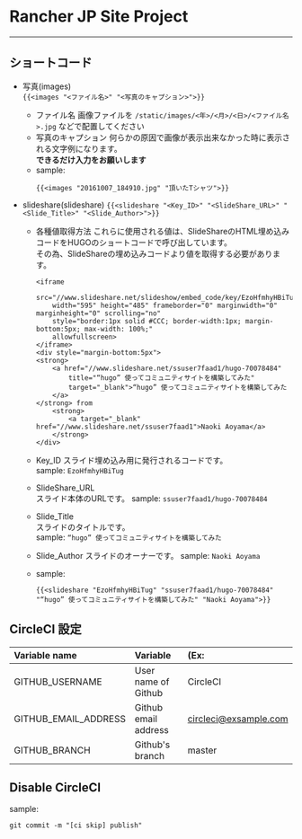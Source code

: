 # Rancher JP Site Project
---

## ショートコード
+ 写真(images)  
    `{{<images "<ファイル名>" "<写真のキャプション>">}}`

    + ファイル名
        画像ファイルを `/static/images/<年>/<月>/<日>/<ファイル名>.jpg` などで配置してください
    + 写真のキャプション
        何らかの原因で画像が表示出来なかった時に表示される文字例になります。  
        **できるだけ入力をお願いします**  
    + sample:
        ```
        {{<images "20161007_184910.jpg" "頂いたTシャツ">}}
        ```
+ slideshare(slideshare)
    `{{<slideshare "<Key_ID>" "<SlideShare_URL>" "<Slide_Title>" "<Slide_Author>">}}`
    + 各種値取得方法
        これらに使用される値は、SlideShareのHTML埋め込みコードをHUGOのショートコードで呼び出しています。  
        その為、SlideShareの埋め込みコードより値を取得する必要があります。
        ```
        <iframe
            src="//www.slideshare.net/slideshow/embed_code/key/EzoHfmhyHBiTug"
            width="595" height="485" frameborder="0" marginwidth="0" marginheight="0" scrolling="no"
            style="border:1px solid #CCC; border-width:1px; margin-bottom:5px; max-width: 100%;"
            allowfullscreen>
        </iframe>
        <div style="margin-bottom:5px">
        <strong>
            <a href="//www.slideshare.net/ssuser7faad1/hugo-70078484"
                title="“hugo” 使ってコミュニティサイトを構築してみた"
                target="_blank">“hugo” 使ってコミュニティサイトを構築してみた
            </a>
        </strong> from 
            <strong>
                <a target="_blank" href="//www.slideshare.net/ssuser7faad1">Naoki Aoyama</a>
            </strong>
        </div>
        ```
    + Key_ID
        スライド埋め込み用に発行されるコードです。  
        sample: `EzoHfmhyHBiTug`
    + SlideShare_URL  
        スライド本体のURLです。
        sample: `ssuser7faad1/hugo-70078484`
    + Slide_Title  
        スライドのタイトルです。  
        sample: `“hugo” 使ってコミュニティサイトを構築してみた`
    + Slide_Author
        スライドのオーナーです。
        sample: `Naoki Aoyama`

    + sample:
        ```
        {{<slideshare "EzoHfmhyHBiTug" "ssuser7faad1/hugo-70078484" "“hugo” 使ってコミュニティサイトを構築してみた" "Naoki Aoyama">}}
        ```



## CircleCI 設定
| Variable name | Variable | (Ex: |
|:--------------|:---------|:-----|
| GITHUB_USERNAME | User name of Github | CircleCI
| GITHUB_EMAIL_ADDRESS | Github email address | circleci@exsample.com |
| GITHUB_BRANCH | Github's branch | master |

## Disable CircleCI 

sample:
```
git commit -m "[ci skip] publish"
```